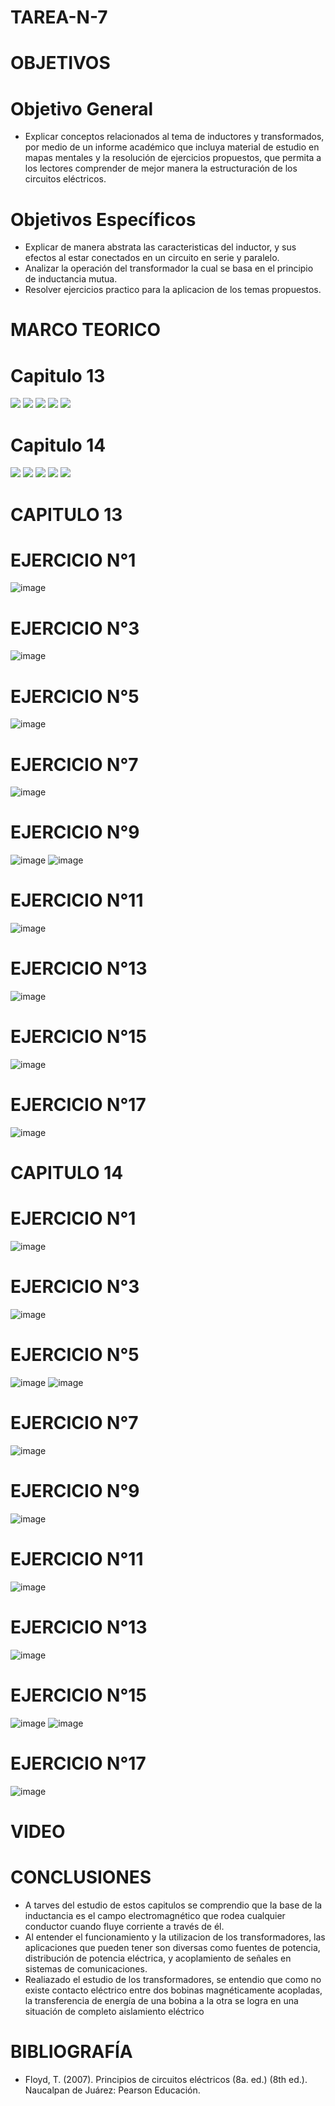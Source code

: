 # TAREA-N-7

# OBJETIVOS

# Objetivo General

- Explicar conceptos relacionados al tema de inductores y transformados, por medio de un informe académico que incluya material de estudio en mapas mentales y la resolución de ejercicios propuestos, que permita a los lectores comprender de mejor manera la estructuración de los circuitos eléctricos.

# Objetivos Específicos
- Explicar de manera abstrata las caracteristicas del inductor, y sus efectos al estar conectados en un circuito en serie y paralelo.
- Analizar la operación del transformador la cual se basa en el principio de inductancia mutua.
- Resolver ejercicios practico para la aplicacion de los temas propuestos.

# MARCO TEORICO

# Capitulo 13

![](https://github.com/BENLLAMIN69/TAREA-N-7/blob/main/IMA/INDUCTOR.png)
![](https://github.com/BENLLAMIN69/TAREA-N-7/blob/main/IMA/TIPOS%20DE%20INDUCTORES.png)
![](https://github.com/BENLLAMIN69/TAREA-N-7/blob/main/IMA/png%20(17).png)
![](https://github.com/BENLLAMIN69/TAREA-N-7/blob/main/IMA/png%20(18).png)
![](https://github.com/BENLLAMIN69/TAREA-N-7/blob/main/IMA/png%20(19).png)

# Capitulo 14

![](https://github.com/BENLLAMIN69/TAREA-N-7/blob/main/IMA/png%20(20).png)
![](https://github.com/BENLLAMIN69/TAREA-N-7/blob/main/IMA/png%20(21).png)
![](https://github.com/BENLLAMIN69/TAREA-N-7/blob/main/IMA/png%20(22).png)
![](https://github.com/BENLLAMIN69/TAREA-N-7/blob/main/IMA/png%20(23).png)
![](https://github.com/BENLLAMIN69/TAREA-N-7/blob/main/IMA/png%20(24).png)

# CAPITULO 13
# EJERCICIO N°1

![image](https://user-images.githubusercontent.com/93899422/153526848-1f3df22b-2929-4bca-8d89-367f123ba855.png)

# EJERCICIO N°3

![image](https://user-images.githubusercontent.com/93899422/153526869-3f9e0352-985c-4596-b5e8-84241606d50d.png)

# EJERCICIO N°5

![image](https://user-images.githubusercontent.com/93899422/153526889-420445c5-081b-43b4-bab0-f64414282de1.png)

# EJERCICIO N°7

![image](https://user-images.githubusercontent.com/93899422/153526986-9bf7b25a-d689-4441-be51-50c3abaa2519.png)

# EJERCICIO N°9

![image](https://user-images.githubusercontent.com/93899422/153527029-9c7b1a99-7ce9-4291-91f7-863d3d043330.png)
![image](https://user-images.githubusercontent.com/93899422/153527043-b99e5489-a826-4018-8eda-f45a1d11cbb9.png)

# EJERCICIO N°11

![image](https://user-images.githubusercontent.com/93899422/153527064-4fe1ad26-34a8-4c37-b5da-bbae1b98ab58.png)

# EJERCICIO N°13

![image](https://user-images.githubusercontent.com/93899422/153527079-015f2608-5050-4296-9615-843076d036b0.png)

# EJERCICIO N°15

![image](https://user-images.githubusercontent.com/93899422/153527096-91385c53-109d-4e18-a441-4d1e6e9160a3.png)

# EJERCICIO N°17

![image](https://user-images.githubusercontent.com/93899422/153527127-eefe2f2a-b422-4887-b407-da6f0e9990bb.png)

# CAPITULO 14
# EJERCICIO N°1

![image](https://user-images.githubusercontent.com/93899422/153527149-c3c8f5c7-13bd-4110-8533-e94111637054.png)

# EJERCICIO N°3

![image](https://user-images.githubusercontent.com/93899422/153527165-40fb0667-2b3c-4bf9-bbd0-66dd2f11793f.png)

# EJERCICIO N°5

![image](https://user-images.githubusercontent.com/93899422/153527206-62abe216-202d-48a8-96f5-67211d57705a.png)
![image](https://user-images.githubusercontent.com/93899422/153527225-e284a66a-6974-4e38-8537-e6a3c012217c.png)

# EJERCICIO N°7

![image](https://user-images.githubusercontent.com/93899422/153527246-116e1b43-5d9b-417f-bdd6-78825a4338c2.png)

# EJERCICIO N°9

![image](https://user-images.githubusercontent.com/93899422/153527269-f08efa6f-fd4a-4f25-a747-b15659c597e7.png)

# EJERCICIO N°11

![image](https://user-images.githubusercontent.com/93899422/153527292-9090b9e8-3589-4d59-bb36-b5bcfa6d790f.png)

# EJERCICIO N°13

![image](https://user-images.githubusercontent.com/93899422/153527310-8619e0b1-e94b-4f4b-b28e-b1d6c5e7067a.png)

# EJERCICIO N°15

![image](https://user-images.githubusercontent.com/93899422/153527348-dd836f42-0cb7-48ab-b62a-3ca3d11a0937.png)
![image](https://user-images.githubusercontent.com/93899422/153527384-ff7a8b25-f628-49b1-8f9d-66a68dc842e7.png)

# EJERCICIO N°17

![image](https://user-images.githubusercontent.com/93899422/153527401-d732fa64-53e1-4bdc-9d36-c19b7bcb0061.png)

# VIDEO

# CONCLUSIONES

- A tarves del estudio de estos capitulos se comprendio que la base de la inductancia es el campo electromagnético que rodea cualquier conductor cuando fluye corriente a través de él.
- Al entender el funcionamiento y la utilizacion de los transformadores, las aplicaciones que pueden tener son diversas como fuentes de potencia, distribución de potencia eléctrica, y acoplamiento de señales en sistemas de comunicaciones. 
- Realiazado el estudio de los transformadores, se entendio que como no existe contacto eléctrico entre dos bobinas magnéticamente acopladas, la transferencia de energía de una bobina a la otra se logra en una situación de completo aislamiento eléctrico

# BIBLIOGRAFÍA
- Floyd, T. (2007). Principios de circuitos eléctricos (8a. ed.) (8th ed.). Naucalpan de Juárez: Pearson Educación.
